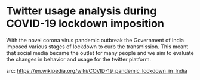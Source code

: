 # Twitter usage analysis during COVID-19 lockdown imposition
 
With the novel corona virus pandemic outbreak the Government of India imposed various stages of lockdown to curb the transmission. This meant that social media became the outlet for many people and we aim to evaluate the changes in behavior and usage for the twitter platform.

src: https://en.wikipedia.org/wiki/COVID-19_pandemic_lockdown_in_India

